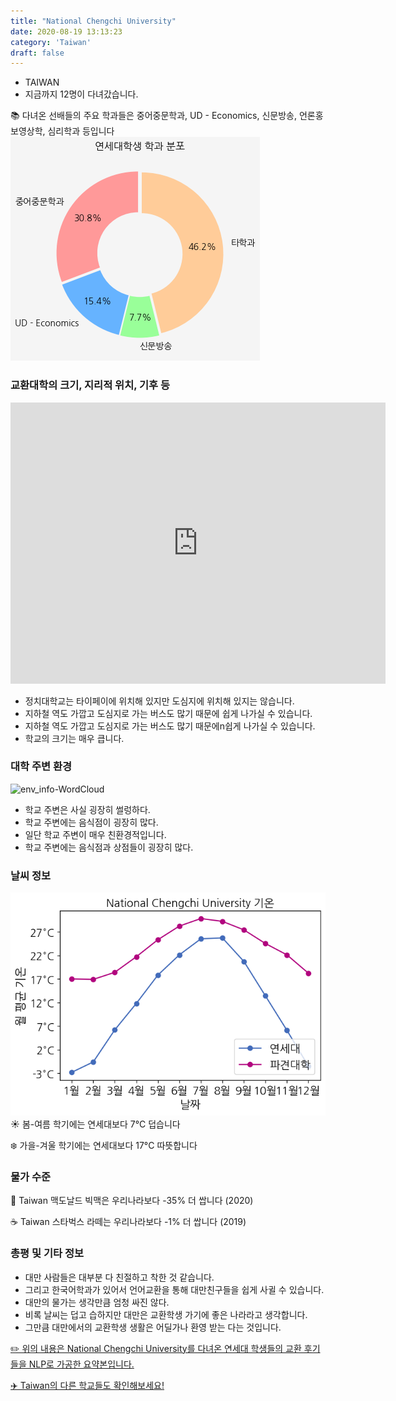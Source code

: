 ```yaml
---
title: "National Chengchi University"
date: 2020-08-19 13:13:23
category: 'Taiwan'
draft: false
---
```



* TAIWAN
* 지금까지 12명이 다녀갔습니다. 

📚 다녀온 선배들의 주요 학과들은 중어중문학과, UD - Economics, 신문방송, 언론홍보영상학, 심리학과 등입니다
![department-info](../plots/TW000002.png)
### 교환대학의 크기, 지리적 위치, 기후 등
<iframe
width="600"
height="450"
frameborder="0" style="border:0"
src="https://www.google.com/maps/embed/v1/place?key=AIzaSyC9e1AME-pVmWC4hBpFdu5S4dKzyepa3HQ&q=National+Chengchi+University&center=24.9861694,121.5771149&zoom=14" allowfullscreen>
</iframe>

* 정치대학교는 타이페이에 위치해 있지만 도심지에 위치해 있지는 않습니다.
* 지하철 역도 가깝고 도심지로 가는 버스도 많기 때문에 쉽게 나가실 수 있습니다.
* 지하철 역도 가깝고 도심지로 가는 버스도 많기 때문에n쉽게 나가실 수 있습니다.
* 학교의 크기는 매우 큽니다.


### 대학 주변 환경

![env_info-WordCloud](../univ_wordclouds_okt/env_info/TW000002_env_info_okt.png)

* 학교 주변은 사실 굉장히 썰렁하다.
* 학교 주변에는 음식점이 굉장히 많다.
* 일단 학교 주변이 매우 친환경적입니다.
* 학교 주변에는 음식점과 상점들이 굉장히 많다.


### 날씨 정보 
 ![temparature_TW000002](../plots/weather/TW000002.png)
☀️ 봄-여름 학기에는 연세대보다 7°C 덥습니다

❄️ 가을-겨울 학기에는 연세대보다 17°C 따뜻합니다
### 물가 수준 
🍔 Taiwan 맥도날드 빅맥은 우리나라보다 -35% 더 쌉니다 (2020)

☕️ Taiwan 스타벅스 라떼는 우리나라보다 -1% 더 쌉니다 (2019)

### 총평 및 기타 정보
* 대만 사람들은 대부분 다 친절하고 착한 것 같습니다.
* 그리고 한국어학과가 있어서 언어교환을 통해 대만친구들을 쉽게 사귈 수 있습니다.
* 대만의 물가는 생각만큼 엄청 싸진 않다.
* 비록 날씨는 덥고 습하지만 대만은 교환학생 가기에 좋은 나라라고 생각합니다.
* 그만큼 대만에서의 교환학생 생활은 어딜가나 환영 받는 다는 것입니다.


[✏️ 위의 내용은 National Chengchi University를 다녀온 연세대 학생들의 교환 후기들을 NLP로 가공한 요약본입니다.](http://oia.yonsei.ac.kr/partner/expReport.asp?ucode=TW000002&bgbn=A)

[✈️ Taiwan의 다른 학교들도 확인해보세요!](https://yonsei-exchange.netlify.app/?category=Taiwan)
